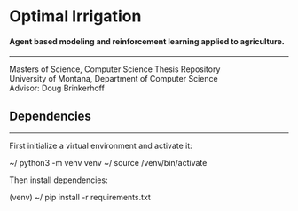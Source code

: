 # Optimal Irrigation
#### Agent based modeling and reinforcement learning applied to agriculture. 

---

Masters of Science, Computer Science Thesis Repository  
University of Montana, Department of Computer Science  
Advisor: Doug Brinkerhoff

## Dependencies

---
First initialize a virtual environment and activate it:

~/ python3 -m venv venv
~/ source /venv/bin/activate

Then install dependencies:

(venv) ~/ pip install -r requirements.txt